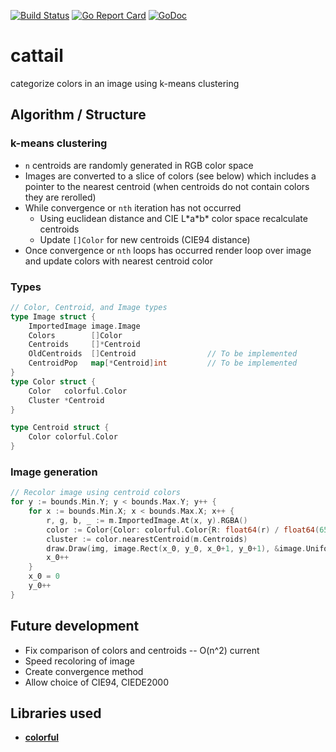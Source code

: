 [![Build Status](https://travis-ci.org/sdwalsh/cattail.svg?branch=master)](https://travis-ci.org/sdwalsh/cattail)
[![Go Report Card](https://goreportcard.com/badge/github.com/sdwalsh/cattail)](https://goreportcard.com/report/github.com/sdwalsh/cattail)
[![GoDoc](https://godoc.org/github.com/sdwalsh/cattail/kmeans?status.svg)](http://godoc.org/sdwalsh/cattail/kmeans)

cattail
=======
categorize colors in an image using k-means clustering

Algorithm / Structure
---------------------
### k-means clustering
- `n` centroids are randomly generated in RGB color space
- Images are converted to a slice of colors (see below) which includes a pointer to the nearest centroid (when centroids do not contain colors they are rerolled)
- While convergence or `nth` iteration has not occurred
    - Using euclidean distance and CIE L\*a\*b\* color space recalculate centroids
    - Update `[]Color` for new centroids (CIE94 distance)
- Once convergence or `nth` loops has occurred render loop over image and update colors with nearest centroid color

### Types
```go
// Color, Centroid, and Image types
type Image struct {
	ImportedImage image.Image
	Colors        []Color
	Centroids     []*Centroid
	OldCentroids  []Centroid                // To be implemented
	CentroidPop   map[*Centroid]int         // To be implemented
}
type Color struct {
	Color   colorful.Color
	Cluster *Centroid
}

type Centroid struct {
	Color colorful.Color
}
```

### Image generation
```go
// Recolor image using centroid colors
for y := bounds.Min.Y; y < bounds.Max.Y; y++ {
    for x := bounds.Min.X; x < bounds.Max.X; x++ {
        r, g, b, _ := m.ImportedImage.At(x, y).RGBA()
        color := Color{Color: colorful.Color{R: float64(r) / float64(65535), G: float64(g) / float64(65535), B: float64(b) / float64(65535)}, Cluster: nil}
        cluster := color.nearestCentroid(m.Centroids)
        draw.Draw(img, image.Rect(x_0, y_0, x_0+1, y_0+1), &image.Uniform{cluster.Color}, image.ZP, draw.Src)
        x_0++
    }
    x_0 = 0
    y_0++
}
```

Future development
------------------

- Fix comparison of colors and centroids -- O(n^2) current
- Speed recoloring of image
- Create convergence method
- Allow choice of CIE94, CIEDE2000


Libraries used
--------------
- [**colorful**](https://github.com/lucasb-eyer/go-colorful)
